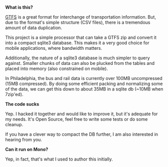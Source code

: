 __What is this?__

[GTFS](https://developers.google.com/transit/gtfs/reference) is a great format for interchange of transportation information. But, due to the format's simple structure (CSV files), there is a tremendous amount of data duplication.

This project is a simple processor that can take a GTFS zip and convert it into a compact sqlite3 database. This makes it a very good choice for mobile applications, where bandwidth matters.

Additionally, the nature of a sqlite3 database is much simpler to query against. Smaller chunks of data can also be plucked from the tables and placed into memory (also constrained on mobile).

In Philadelphia, the bus and rail data is currently over 100MB uncompressed (15MB compressed). By doing some efficient packing and normalizing some of the data, we can get this down to about 35MB in a sqlite db (~10MB when 7zip'ed).

__The code sucks__

Yep. I hacked it together and would like to improve it, but it's adequate for my needs. It's Open Source, feel free to write some tests or do some cleanup.

If you have a clever way to compact the DB further, I am also interested in hearing from you.

__Can it run on Mono?__

Yep, in fact, that's what I used to author this initially.